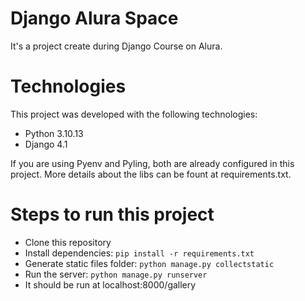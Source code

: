 # Django Alura Space
It's a project create during Django Course on Alura.

# Technologies
This project was developed with the following technologies:
- Python 3.10.13
- Django 4.1

If you are using Pyenv and Pyling, both are already configured in this project.
More details about the libs can be fount at requirements.txt.

# Steps to run this project
- Clone this repository
- Install dependencies: `pip install -r requirements.txt`
- Generate static files folder: `python manage.py collectstatic`
- Run the server: `python manage.py runserver`
- It should be run at localhost:8000/gallery
